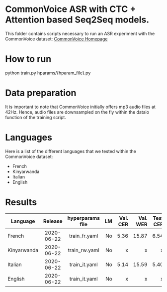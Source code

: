 # CommonVoice ASR with CTC + Attention based Seq2Seq models.
This folder contains scripts necessary to run an ASR experiment with the CommonVoice dataset: [CommonVoice Homepage](https://commonvoice.mozilla.org/)

# How to run
python train.py hparams/{hparam_file}.py

# Data preparation
It is important to note that CommonVoice initially offers mp3 audio files at 42Hz. Hence, audio files are downsampled on the fly within the dataio function of the training script.

# Languages
Here is a list of the different languages that we tested within the CommonVoice dataset:
- French
- Kinyarwanda
- Italian
- English

# Results

| Language | Release | hyperparams file | LM | Val. CER | Val. WER | Test CER | Test WER | Model link | GPUs |
| ------------- |:-------------:|:---------------------------:| -----:| -----:| -----:| -----:| -----:| :-----------:| :-----------:|
| French | 2020-06-22 | train_fr.yaml | No | 5.36 | 15.87 | 6.54 | 17.70 | [model](https://drive.google.com/drive/folders/13i7rdgVX7-qZ94Rtj6OdUgU-S6BbKKvw?usp=sharing) | 2xV100 16GB |
| Kinyarwanda | 2020-06-22 | train_rw.yaml | No | x | x | x | x | Not Avail. | 2xV100 16GB |
| Italian | 2020-06-22 | train_it.yaml | No | 5.14 | 15.59 | 5.40 | 16.61 | [model](https://drive.google.com/drive/folders/1asxPsY1EBGHIpIFhBtUi9oiyR6C7gC0g?usp=sharing) | 2xV100 16GB |
| English | 2020-06-22 | train_it.yaml | No | x | x | x | x | Not Avail. | 2xV100 16GB |
